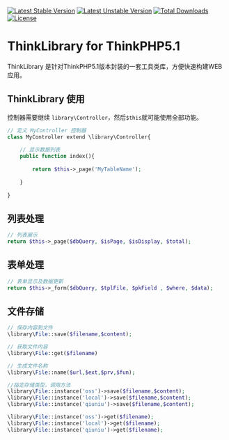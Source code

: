 [![Latest Stable Version](https://poser.pugx.org/zoujingli/think-library/v/stable)](https://packagist.org/packages/zoujingli/think-library) 
[![Latest Unstable Version](https://poser.pugx.org/zoujingli/think-library/v/unstable)](https://packagist.org/packages/zoujingli/think-library) 
[![Total Downloads](https://poser.pugx.org/zoujingli/think-library/downloads)](https://packagist.org/packages/zoujingli/think-library) 
[![License](https://poser.pugx.org/zoujingli/think-library/license)](https://packagist.org/packages/zoujingli/think-library)

# ThinkLibrary for ThinkPHP5.1
ThinkLibrary 是针对ThinkPHP5.1版本封装的一套工具类库，方便快速构建WEB应用。

## ThinkLibrary 使用
控制器需要继续 `library\Controller`，然后`$this`就可能使用全部功能。
```php
// 定义 MyController 控制器
class MyController extend \library\Controller{
    
    // 显示数据列表
    public function index(){
    
        return $this->_page('MyTableName');
        
    }
    
}
```

## 列表处理
```php
// 列表展示
return $this->_page($dbQuery, $isPage, $isDisplay, $total);
```

## 表单处理
```php
// 表单显示及数据更新
return $this->_form($dbQuery, $tplFile, $pkField , $where, $data);
```

## 文件存储
```php
// 保存内容到文件
\library\File::save($filename,$content);

// 获取文件内容
\library\File::get($filename)

// 生成文件名称
\library\File::name($url,$ext,$prv,$fun);

//指定存储类型，调用方法
\library\File::instance('oss')->save($filename,$content);
\library\File::instance('local')->save($filename,$content);
\library\File::instance('qiuniu')->save($filename,$content);

\library\File::instance('oss')->get($filename);
\library\File::instance('local')->get($filename);
\library\File::instance('qiuniu')->get($filename);
```